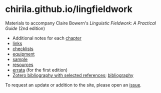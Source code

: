 # chirila.github.io/lingfieldwork

Materials to accompany Claire Bowern's _Linguistic Fieldwork: A Practical Guide_ (2nd edition)

* Additional notes for each [chapter](chapters.md)
* [links](links.md)
* [checklists](checklists.md)
* [equipment](eqipment.md)
* [sample](sample.md)
* [resources](resources.md)
* [errata](errata.md) (for the first edition)
* [Zotero bibliography with selected references](https://www.zotero.org/groups/4549903/lingfieldwork/library); [bibliography](bibliography.html)


To request an update or addition to the site, please open an [issue](https://github.com/chirila/lingfieldwork/issues).
